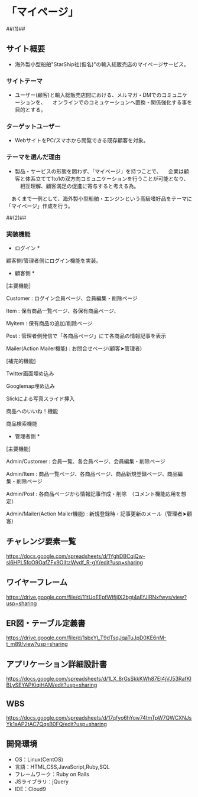 # 「マイページ」

##(1)##

## サイト概要
* 海外製小型船舶"StarShip社(仮名)"の輸入総販売店のマイページサービス。

### サイトテーマ
* ユーザー(顧客)と輸入総販売店間における、メルマガ・DMでのコミュニケーションを、
　オンラインでのコミュケーションへ置換・関係強化する事を目的とする。　

### ターゲットユーザー
* WebサイトをPC/スマホから閲覧できる既存顧客を対象。

### テーマを選んだ理由
* 製品・サービスの形態を問わず、「マイページ」を持つことで、
　企業は顧客と体系立てて1to1の双方向コミュニケーションを行うことが可能となり、
　相互理解、顧客満足の促進に寄与すると考える為。

　あくまで一例として、海外製小型船舶・エンジンという高級嗜好品をテーマに「マイページ」作成を行う。

##(2)##

### 実装機能

* ログイン *

顧客側/管理者側にログイン機能を実装。



* 顧客側 *

[主要機能]

Customer : ログイン会員ページ、会員編集・削除ページ

Item : 保有商品一覧ページ、各保有商品ページ、

Myitem : 保有商品の追加/削除ページ

Post : 管理者側発信で「各商品ページ」にて各商品の情報記事を表示

Mailer(Action Mailer機能) : お問合せページ(顧客➤管理者)　

[補完的機能]

Twitter画面埋め込み

Googlemap埋め込み

Slickによる写真スライド挿入

商品へのいいね！機能

商品検索機能



* 管理者側 *

[主要機能]

Admin/Customer : 会員一覧、各会員ページ、会員編集・削除ページ

Admin/Item : 商品一覧ページ、各商品ページ、商品新規登録ページ、商品編集・削除ページ

Admin/Post : 各商品ページから情報記事作成・削除　（コメント機能応用を想定）

Admin/Mailer(Action Mailer機能) : 新規登録時・記事更新のメール（管理者➤顧客)




## チャレンジ要素一覧

https://docs.google.com/spreadsheets/d/1YghDBCqiQw-sl6HPL5fcO9OafZFx9OIItzWvdf_R-gY/edit?usp=sharing

## ワイヤーフレーム

https://drive.google.com/file/d/11tUoEEpfWIfjjlX2bgt4aEfJIRNxfwys/view?usp=sharing

## ER図・テーブル定義書

https://drive.google.com/file/d/1sbxYl_T9dTsqJqaTuJpD0KE6nM-t_m89/view?usp=sharing

## アプリケーション詳細設計書

https://docs.google.com/spreadsheets/d/1LX_8rGsSkkKWh87EI4jVJ53RafKlBLySEYAPKiqiHAM/edit?usp=sharing

## WBS

https://docs.google.com/spreadsheets/d/17qfyo6hYow74tmTpW7QWCXNJsYk1aAP2tAC7QqsB0FQ/edit?usp=sharing



## 開発環境
- OS：Linux(CentOS)
- 言語：HTML,CSS,JavaScript,Ruby,SQL
- フレームワーク：Ruby on Rails
- JSライブラリ：jQuery
- IDE：Cloud9
